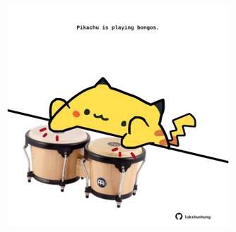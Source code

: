 <!-- built at 20/02/2025, 06:00:46 UTC -->
<p align="center">
  <img width="500" height="500" src="./ReadmeImage.svg">
</p>
